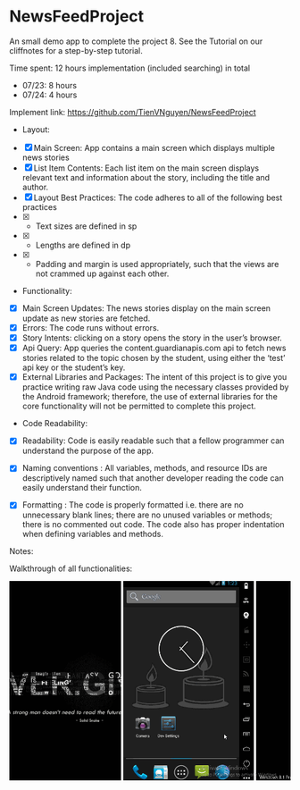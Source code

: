 # NewsFeedProject
An small demo app to complete the project 8. See the Tutorial on our cliffnotes for a step-by-step tutorial.

Time spent: 12 hours implementation (included searching) in total
 - 07/23: 8 hours
 - 07/24: 4 hours

Implement link: https://github.com/TienVNguyen/NewsFeedProject

 - Layout:
 * [x] Main Screen: App contains a main screen which displays multiple news stories
 * [x] List Item Contents: Each list item on the main screen displays relevant text and information about the story, including the title and author.
 * [x] Layout Best Practices: The code adheres to all of the following best practices
 * [x] + Text sizes are defined in sp
 * [x] + Lengths are defined in dp
 * [x] + Padding and margin is used appropriately, such that the views are not crammed up against each other.

 - Functionality:
 * [x] Main Screen Updates: The news stories display on the main screen update as new stories are fetched.
 * [x] Errors: The code runs without errors.
 * [x] Story Intents: clicking on a story opens the story in the user’s browser.
 * [x] Api Query: App queries the content.guardianapis.com api to fetch news stories related to the topic chosen by the student, using either the ‘test’ api key or the student’s key.
 * [x] External Libraries and Packages: The intent of this project is to give you practice writing raw Java code using the necessary classes provided by the Android framework; therefore, the use of external libraries for the core functionality will not be permitted to complete this project.

 - Code Readability:
 * [x] Readability: Code is easily readable such that a fellow programmer can understand the purpose of the app.
 * [x] Naming conventions : All variables, methods, and resource IDs are descriptively named such that another developer reading the code can easily understand their function.
 * [x] Formatting : The code is properly formatted i.e. there are no unnecessary blank lines; there are no unused variables or methods; there is no commented out code. The code also has proper indentation when defining variables and methods.
 

Notes:

Walkthrough of all functionalities:

![Video Walkthrough](new_feed_project.gif)